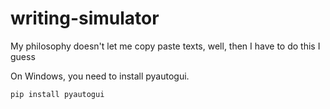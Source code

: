 # writing-simulator
My philosophy doesn't let me copy paste texts, well, then I have to do this I guess

On Windows, you need to install pyautogui.

`pip install pyautogui`
